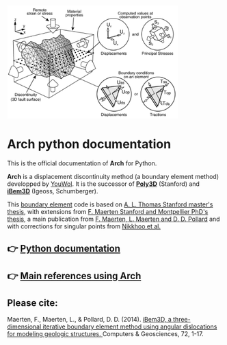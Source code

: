 <img src="media/arche.jpg" alt="drawing" width="400"/>

# Arch python documentation

This is the official documentation of **Arch** for Python.

**Arch** is a displacement discontinuity method (a boundary element method) developped by [YouWol](https://youwol.com). It is the successor of [**Poly3D**](https://en.wikipedia.org/wiki/David_D._Pollard) (Stanford) and [**iBem3D**](https://www.sciencedirect.com/science/article/pii/S0098300414001496) (Igeoss, Schumberger).

This [boundary element](https://en.wikipedia.org/wiki/Boundary_element_method) code is based on [A. L. Thomas Stanford master's thesis](https://searchworks.stanford.edu/view/2830996), with extensions from [F. Maerten Stanford and Montpellier PhD's thesis](https://www.researchgate.net/publication/257925612_Geomechanics_to_solve_geological_structure_issues_forward_inverse_and_restoration_modeling), a main publication from [F. Maerten, L. Maerten and D. D. Pollard](https://www.sciencedirect.com/science/article/pii/S0098300414001496) and with corrections for singular points from [Nikkhoo et al.](https://academic.oup.com/gji/article/201/2/1119/572006)

## 👉 [Python documentation](https://doc.youwol.com/arch-doc-python/)

## 👉 [Main references using Arch](https://doc.youwol.com/arch-doc-python/references.html#)

## Please cite:

Maerten, F., Maerten, L., & Pollard, D. D. (2014). [iBem3D, a three-dimensional iterative boundary element method using angular dislocations for modeling geologic structures. ](https://www.sciencedirect.com/science/article/abs/pii/S0098300414001496) Computers & Geosciences, 72, 1-17.
